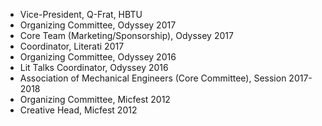 * Vice-President, Q-Frat, HBTU
* Organizing Committee, Odyssey 2017
* Core Team (Marketing/Sponsorship), Odyssey 2017
* Coordinator, Literati 2017
* Organizing Committee, Odyssey 2016
* Lit Talks Coordinator, Odyssey 2016
* Association of Mechanical Engineers (Core Committee), Session 2017-2018
* Organizing Committee, Micfest 2012
* Creative Head, Micfest 2012